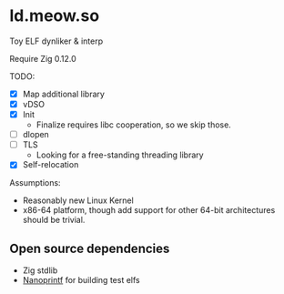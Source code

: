 # ld.meow.so

Toy ELF dynliker & interp

Require Zig 0.12.0

TODO:
- [x] Map additional library
- [x] vDSO
- [x] Init
  - Finalize requires libc cooperation, so we skip those.
- [ ] dlopen
- [ ] TLS
  - Looking for a free-standing threading library
- [x] Self-relocation

Assumptions:
- Reasonably new Linux Kernel
- x86-64 platform, though add support for other 64-bit architectures should be trivial.

## Open source dependencies

- Zig stdlib
- [Nanoprintf](https://github.com/charlesnicholson/nanoprintf) for building test elfs
